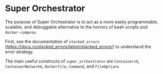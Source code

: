 # Super Orchestrator

The purpose of Super Orchestrator is to act as a more easliy programmable, scalable, and debuggable
alternative to the horrors of bash scripts and `docker-compose`.

First, see the documentation of `stacked_errors`
(https://docs.rs/stacked_errors/latest/stacked_errors/) to understand the error strategy.

The main useful constructs of `super_orchestrator` are `Containers`s, `ContainerNetwork`s,
`Dockerfile`, `Command`, and `FileOptions`
